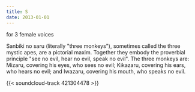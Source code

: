 ```yaml
---
title: S
date: 2013-01-01
---
```

for 3 female voices

Sanbiki no saru (literally "three monkeys"), sometimes called the three mystic apes, are a pictorial maxim. Together they embody the proverbial principle "see no evil, hear no evil, speak no evil". The three monkeys are: Mizaru, covering his eyes, who sees no evil; Kikazaru, covering his ears, who hears no evil; and Iwazaru, covering his mouth, who speaks no evil.

{{< soundcloud-track 421304478 >}}